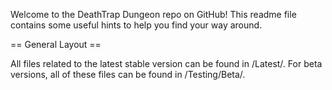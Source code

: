 Welcome to the DeathTrap Dungeon repo on GitHub! This readme file contains some useful
hints to help you find your way around.


== General Layout == 

All files related to the latest stable version can be found in /Latest/. For beta versions, 
all of these files can be found in /Testing/Beta/.

